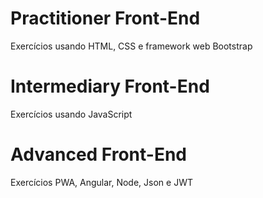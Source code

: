# Practitioner Front-End
Exercícios usando HTML, CSS e framework web Bootstrap

# Intermediary Front-End
Exercícios usando JavaScript

# Advanced Front-End
Exercícios PWA, Angular, Node, Json e JWT